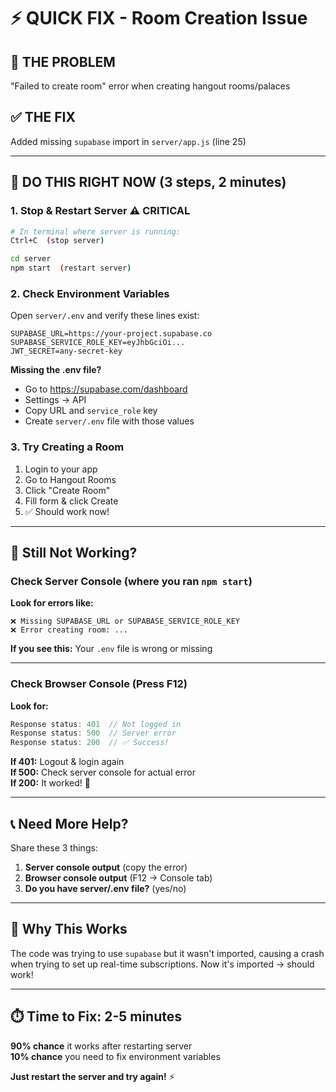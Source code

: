 # ⚡ QUICK FIX - Room Creation Issue

## 🔴 **THE PROBLEM**
"Failed to create room" error when creating hangout rooms/palaces

## ✅ **THE FIX** 
Added missing `supabase` import in `server/app.js` (line 25)

---

## 🚀 **DO THIS RIGHT NOW** (3 steps, 2 minutes)

### **1. Stop & Restart Server** ⚠️ CRITICAL
```bash
# In terminal where server is running:
Ctrl+C  (stop server)

cd server
npm start  (restart server)
```

### **2. Check Environment Variables**
Open `server/.env` and verify these lines exist:
```env
SUPABASE_URL=https://your-project.supabase.co
SUPABASE_SERVICE_ROLE_KEY=eyJhbGciOi...
JWT_SECRET=any-secret-key
```

**Missing the .env file?** 
- Go to https://supabase.com/dashboard
- Settings → API
- Copy URL and `service_role` key
- Create `server/.env` file with those values

### **3. Try Creating a Room**
1. Login to your app
2. Go to Hangout Rooms
3. Click "Create Room"
4. Fill form & click Create
5. ✅ Should work now!

---

## 🐛 **Still Not Working?**

### **Check Server Console** (where you ran `npm start`)

**Look for errors like:**
```
❌ Missing SUPABASE_URL or SUPABASE_SERVICE_ROLE_KEY
❌ Error creating room: ...
```

**If you see this:** Your `.env` file is wrong or missing

---

### **Check Browser Console** (Press F12)

**Look for:**
```javascript
Response status: 401  // Not logged in
Response status: 500  // Server error
Response status: 200  // ✅ Success!
```

**If 401:** Logout & login again  
**If 500:** Check server console for actual error  
**If 200:** It worked! 🎉

---

## 📞 **Need More Help?**

Share these 3 things:

1. **Server console output** (copy the error)
2. **Browser console output** (F12 → Console tab)
3. **Do you have server/.env file?** (yes/no)

---

## 🎯 **Why This Works**

The code was trying to use `supabase` but it wasn't imported, causing a crash when trying to set up real-time subscriptions. Now it's imported → should work!

---

## ⏱️ **Time to Fix**: 2-5 minutes

**90% chance** it works after restarting server  
**10% chance** you need to fix environment variables

**Just restart the server and try again!** ⚡

